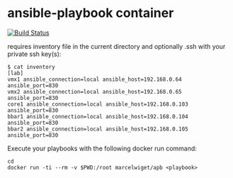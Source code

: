 # ansible-playbook container

[![Build Status](https://travis-ci.org/mwiget/apb.svg?branch=master)](https://travis-ci.org/mwiget/apb)

requires inventory file in the current directory and optionally .ssh with 
your private ssh key(s):

```
$ cat inventory
[lab]
vmx1 ansible_connection=local ansible_host=192.168.0.64 ansible_port=830
vmx2 ansible_connection=local ansible_host=192.168.0.65  ansible_port=830
core1 ansible_connection=local ansible_host=192.168.0.103 ansible_port=830
bbar1 ansible_connection=local ansible_host=192.168.0.104 ansible_port=830
bbar2 ansible_connection=local ansible_host=192.168.0.105 ansible_port=830
```

Execute your playbooks with the following docker run command:

```
cd
docker run -ti --rm -v $PWD:/root marcelwiget/apb <playbook>
```
